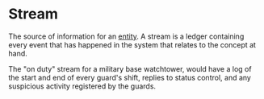 # Stream
The source of information for an [entity](../framework/entity.md). A stream is a ledger containing every event that has happened in the system that relates to the concept at hand.

The "on duty" stream for a military base watchtower, would have a log of the start and end of every guard's shift, replies to status control, and any suspicious activity registered by the guards.
